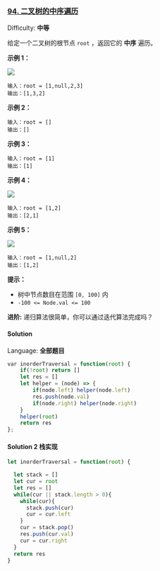 ### [94\. 二叉树的中序遍历](https://leetcode-cn.com/problems/binary-tree-inorder-traversal/)

Difficulty: **中等**


给定一个二叉树的根节点 `root` ，返回它的 **中序** 遍历。

**示例 1：**

![](https://assets.leetcode.com/uploads/2020/09/15/inorder_1.jpg)

```
输入：root = [1,null,2,3]
输出：[1,3,2]
```

**示例 2：**

```
输入：root = []
输出：[]
```

**示例 3：**

```
输入：root = [1]
输出：[1]
```

**示例 4：**

![](https://assets.leetcode.com/uploads/2020/09/15/inorder_5.jpg)

```
输入：root = [1,2]
输出：[2,1]
```

**示例 5：**

![](https://assets.leetcode.com/uploads/2020/09/15/inorder_4.jpg)

```
输入：root = [1,null,2]
输出：[1,2]
```

**提示：**

*   树中节点数目在范围 `[0, 100]` 内
*   `-100 <= Node.val <= 100`

**进阶:** 递归算法很简单，你可以通过迭代算法完成吗？


#### Solution

Language: **全部题目**

```js
​var inorderTraversal = function(root) {
    if(!root) return []
    let res = []
    let helper = (node) => {
        if(node.left) helper(node.left)
        res.push(node.val)
        if(node.right) helper(node.right)
    }
    helper(root)
    return res
};
```

#### Solution 2  栈实现
```js
let inorderTraversal = function(root) {

  let stack = []
  let cur = root
  let res = []
  while(cur || stack.length > 0){
    while(cur){
      stack.push(cur)
      cur = cur.left
    }
    cur = stack.pop()
    res.push(cur.val)
    cur = cur.right
  }
  return res
}
```
